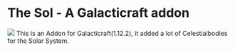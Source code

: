 # The Sol - A Galacticraft addon
[![](https://cf.way2muchnoise.eu/thesol.svg)](https://www.curseforge.com/minecraft/mc-mods/the-sol)
This is an Addon for Galacticraft(1.12.2), it added a lot of Celestialbodies for the Solar System.
